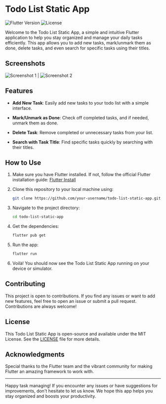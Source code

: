 # Todo List Static App

![Flutter Version](https://img.shields.io/badge/flutter-v2.5.0-blue)
![License](https://img.shields.io/badge/license-MIT-green)

Welcome to the Todo List Static App, a simple and intuitive Flutter application to help you stay organized and manage your daily tasks efficiently. This app allows you to add new tasks, mark/unmark them as done, delete tasks, and even search for specific tasks using their titles.

## Screenshots

![Screenshot 1](screenshots/screenshot1.png) | ![Screenshot 2](screenshots/screenshot2.png)

## Features

- **Add New Task**: Easily add new tasks to your todo list with a simple interface.

- **Mark/Unmark as Done**: Check off completed tasks, and if needed, unmark them as done.

- **Delete Task**: Remove completed or unnecessary tasks from your list.

- **Search with Task Title**: Find specific tasks quickly by searching with their titles.

## How to Use

1. Make sure you have Flutter installed. If not, follow the official Flutter installation guide: [Flutter Install](https://flutter.dev/docs/get-started/install)

2. Clone this repository to your local machine using:

   ```bash
   git clone https://github.com/your-username/todo-list-static-app.git
   ```

3. Navigate to the project directory:

   ```bash
   cd todo-list-static-app
   ```

4. Get the dependencies:

   ```bash
   flutter pub get
   ```

5. Run the app:

   ```bash
   flutter run
   ```

6. Voilà! You should now see the Todo List Static App running on your device or simulator.

## Contributing

This project is open to contributions. If you find any issues or want to add new features, feel free to open an issue or submit a pull request. Contributions are always welcome!

## License

This Todo List Static App is open-source and available under the MIT License. See the [LICENSE](LICENSE) file for more details.

## Acknowledgments

Special thanks to the Flutter team and the vibrant community for making Flutter an amazing framework to work with.

---

Happy task managing! If you encounter any issues or have suggestions for improvements, don't hesitate to let us know. We hope this app helps you stay organized and boosts your productivity.
